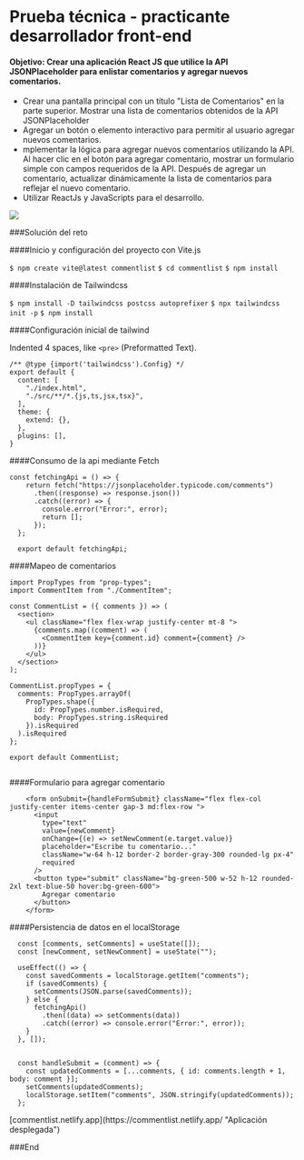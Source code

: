 # Prueba técnica - practicante desarrollador front-end

#### Objetivo: Crear una aplicación React JS que utilice la API JSONPlaceholder para enlistar  comentarios y agregar nuevos comentarios.

- Crear una pantalla principal con un título "Lista de Comentarios" en la parte superior. Mostrar una lista de comentarios obtenidos de la API JSONPlaceholder
- Agregar un botón o elemento interactivo para permitir al usuario agregar nuevos comentarios.
- mplementar la lógica para agregar nuevos comentarios utilizando la API. Al hacer clic en el botón para agregar comentario, mostrar un formulario simple con campos requeridos de la  API. Después de agregar un comentario, actualizar dinámicamente la lista de comentarios para reflejar el nuevo comentario. 
- Utilizar ReactJs y JavaScripts para el desarrollo.




![](https://arielfuggini.com/static/d00325bbd9f153f8a3bfb2a3d4cd87e3/32ccb/react.png)


###Solución del reto

####Inicio y configuración del proyecto con Vite.js

`$ npm create vite@latest commentlist`
`$ cd commentlist`
`$ npm install`

####Instalación de Tailwindcss

`$ npm install -D tailwindcss postcss autoprefixer`
`$ npx tailwindcss init -p`
`$ npm install`

####Configuración inicial de tailwind

Indented 4 spaces, like `<pre>` (Preformatted Text).

```
/** @type {import('tailwindcss').Config} */
export default {
  content: [
    "./index.html",
    "./src/**/*.{js,ts,jsx,tsx}",
  ],
  theme: {
    extend: {},
  },
  plugins: [],
}
```

####Consumo de la api mediante Fetch

```
const fetchingApi = () => {
    return fetch("https://jsonplaceholder.typicode.com/comments")
      .then((response) => response.json())
      .catch((error) => {
        console.error("Error:", error);
        return []; 
      });
  };
  
  export default fetchingApi;
```

####Mapeo de comentarios

```
import PropTypes from "prop-types";
import CommentItem from "./CommentItem";

const CommentList = ({ comments }) => (
  <section>
    <ul className="flex flex-wrap justify-center mt-8 ">
      {comments.map((comment) => (
        <CommentItem key={comment.id} comment={comment} />
      ))}
    </ul>
  </section>
);

CommentList.propTypes = {
  comments: PropTypes.arrayOf(
    PropTypes.shape({
      id: PropTypes.number.isRequired,
      body: PropTypes.string.isRequired
    }).isRequired
  ).isRequired
};

export default CommentList;
    
```

####Formulario para agregar comentario

```
    <form onSubmit={handleFormSubmit} className="flex flex-col justify-center items-center gap-3 md:flex-row ">
      <input
        type="text"
        value={newComment}
        onChange={(e) => setNewComment(e.target.value)}
        placeholder="Escribe tu comentario..."
        className="w-64 h-12 border-2 border-gray-300 rounded-lg px-4"
        required 
      />
      <button type="submit" className="bg-green-500 w-52 h-12 rounded-2xl text-blue-50 hover:bg-green-600">
        Agregar comentario
      </button>
    </form>
```

####Persistencia de datos en el localStorage

```
  const [comments, setComments] = useState([]);
  const [newComment, setNewComment] = useState(""); 

  useEffect(() => {
    const savedComments = localStorage.getItem("comments");
    if (savedComments) {
      setComments(JSON.parse(savedComments));
    } else {
      fetchingApi()
        .then((data) => setComments(data))
        .catch((error) => console.error("Error:", error));
    }
  }, []);


  const handleSubmit = (comment) => {
    const updatedComments = [...comments, { id: comments.length + 1, body: comment }];
    setComments(updatedComments);
    localStorage.setItem("comments", JSON.stringify(updatedComments));
  };
```


<p>[commentlist.netlify.app](https://commentlist.netlify.app/ "Aplicación desplegada")</p>







###End
